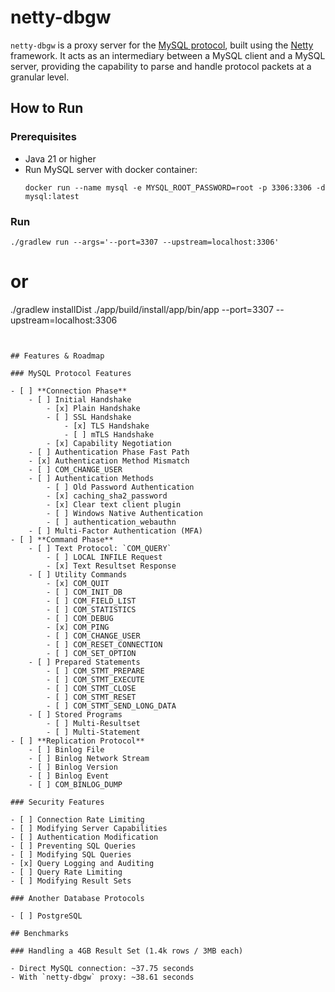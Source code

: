 # netty-dbgw

`netty-dbgw` is a proxy server for the [MySQL protocol](https://dev.mysql.com/doc/dev/mysql-server/latest/PAGE_PROTOCOL.html), 
built using the [Netty](https://netty.io/) framework. It acts as an intermediary between a MySQL client and a MySQL server, 
providing the capability to parse and handle protocol packets at a granular level.

## How to Run

### Prerequisites
- Java 21 or higher
- Run MySQL server with docker container:
  ```shell
  docker run --name mysql -e MYSQL_ROOT_PASSWORD=root -p 3306:3306 -d mysql:latest
  ```

### Run

```shell
./gradlew run --args='--port=3307 --upstream=localhost:3306'
```

# or

./gradlew installDist
./app/build/install/app/bin/app --port=3307 --upstream=localhost:3306
```


## Features & Roadmap

### MySQL Protocol Features

- [ ] **Connection Phase**
    - [ ] Initial Handshake
        - [x] Plain Handshake
        - [ ] SSL Handshake
            - [x] TLS Handshake
            - [ ] mTLS Handshake 
        - [x] Capability Negotiation
    - [ ] Authentication Phase Fast Path
    - [x] Authentication Method Mismatch
    - [ ] COM_CHANGE_USER
    - [ ] Authentication Methods
        - [ ] Old Password Authentication
        - [x] caching_sha2_password
        - [x] Clear text client plugin
        - [ ] Windows Native Authentication
        - [ ] authentication_webauthn
    - [ ] Multi-Factor Authentication (MFA)
- [ ] **Command Phase**
    - [ ] Text Protocol: `COM_QUERY`
        - [ ] LOCAL INFILE Request
        - [x] Text Resultset Response
    - [ ] Utility Commands
        - [x] COM_QUIT
        - [ ] COM_INIT_DB
        - [ ] COM_FIELD_LIST
        - [ ] COM_STATISTICS
        - [ ] COM_DEBUG
        - [x] COM_PING
        - [ ] COM_CHANGE_USER
        - [ ] COM_RESET_CONNECTION
        - [ ] COM_SET_OPTION
    - [ ] Prepared Statements 
        - [ ] COM_STMT_PREPARE
        - [ ] COM_STMT_EXECUTE
        - [ ] COM_STMT_CLOSE
        - [ ] COM_STMT_RESET
        - [ ] COM_STMT_SEND_LONG_DATA
    - [ ] Stored Programs
        - [ ] Multi-Resultset
        - [ ] Multi-Statement
- [ ] **Replication Protocol**
    - [ ] Binlog File 
    - [ ] Binlog Network Stream 
    - [ ] Binlog Version
    - [ ] Binlog Event
    - [ ] COM_BINLOG_DUMP

### Security Features

- [ ] Connection Rate Limiting
- [ ] Modifying Server Capabilities
- [ ] Authentication Modification
- [ ] Preventing SQL Queries
- [ ] Modifying SQL Queries
- [x] Query Logging and Auditing
- [ ] Query Rate Limiting
- [ ] Modifying Result Sets

### Another Database Protocols

- [ ] PostgreSQL

## Benchmarks

### Handling a 4GB Result Set (1.4k rows / 3MB each)

- Direct MySQL connection: ~37.75 seconds
- With `netty-dbgw` proxy: ~38.61 seconds